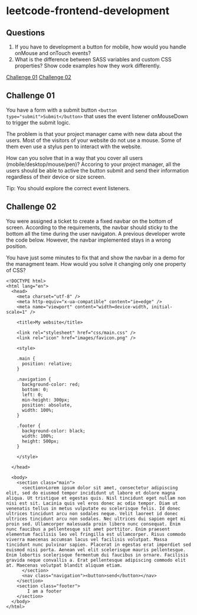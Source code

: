 # leetcode-frontend-development

## Questions

1. If you have to development a button for mobile, how would you handle onMouse and onTouch events? 
2. What is the difference between SASS variables and custom CSS properties? Show code examples how they work differently.

[Challenge 01](#Challenge-01)
[Challenge 02](#Challenge-02)

## Challenge 01

You have a form with a submit button `<button type="submit">Submit</button>` that uses the event listener onMouseDown to trigger the submit logic.

The problem is that your project manager came with new data about the users. Most of the visitors of your website do not use a mouse. 
Some of them even use a stylus pen to interact with the website. 

How can you solve that in a way that you cover all users (mobile/desktop/mouse/pen)? 
Accoring to your project manager, all the users should be able to active the button submit and send their information regardless of their device or size screen.

Tip: You should explore the correct event listeners.

## Challenge 02

You were assigned a ticket to create a fixed navbar on the bottom of screen. According to the requirements, the navbar should sticky to the bottom all the time during the user navigaton.
A previous developer wrote the code below. However, the navbar implemented stays in a wrong position. 

You have just some minutes to fix that and show the navbar in a demo for the managment team.  How would you solve it changing only one property of CSS?

```
<!DOCTYPE html>
<html lang="en">
  <head>
    <meta charset="utf-8" />
    <meta http-equiv="x-ua-compatible" content="ie=edge" />
    <meta name="viewport" content="width=device-width, initial-scale=1" />

    <title>My website</title>

    <link rel="stylesheet" href="css/main.css" />
    <link rel="icon" href="images/favicon.png" />

    <style>

    .main {
      position: relative;
    }

    .navigation {
      background-color: red;
      bottom: 0;
      left: 0;
      min-height: 300px;
      position: absolute,
      width: 100%;
    }

    .footer {
      background-color: black;
      width: 100%;
      height: 500px;
    }

    </style>

  </head>

  <body>
    <section class="main">
      <section>Lorem ipsum dolor sit amet, consectetur adipiscing elit, sed do eiusmod tempor incididunt ut labore et dolore magna aliqua. Ut tristique et egestas quis. Nisl tincidunt eget nullam non nisi est sit. Lacinia quis vel eros donec ac odio tempor. Diam ut venenatis tellus in metus vulputate eu scelerisque felis. Id donec ultrices tincidunt arcu non sodales neque. Velit laoreet id donec ultrices tincidunt arcu non sodales. Nec ultrices dui sapien eget mi proin sed. Ullamcorper malesuada proin libero nunc consequat. Enim nunc faucibus a pellentesque sit amet porttitor. Enim praesent elementum facilisis leo vel fringilla est ullamcorper. Risus commodo viverra maecenas accumsan lacus vel facilisis volutpat. Massa tincidunt nunc pulvinar sapien. Placerat in egestas erat imperdiet sed euismod nisi porta. Aenean vel elit scelerisque mauris pellentesque. Enim lobortis scelerisque fermentum dui faucibus in ornare. Facilisis gravida neque convallis a. Erat pellentesque adipiscing commodo elit at. Maecenas volutpat blandit aliquam etiam.
      </section>
      <nav class="navigation"><button>send</button></nav>
    </section>
    <section class="footer">
        I am a footer
    </section>
  </body>
</html>


```






